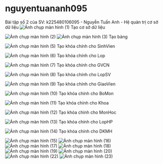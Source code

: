 # nguyentuananh095
Bài tập số 2 của SV: k225480106095 - Nguyễn Tuấn Anh - Hệ quản trị cơ sở dữ liệu
![Ảnh chụp màn hình (1)](https://github.com/user-attachments/assets/75c5666c-e755-42f5-83f0-aa404d7c14a9)
Tạo cơ sở dữ liệu

![Ảnh chụp màn hình (2)](https://github.com/user-attachments/assets/b0d863c6-32b7-4422-bd55-17955c07fa8a)
![Ảnh chụp màn hình (3)](https://github.com/user-attachments/assets/bf9add93-c994-4185-a92c-27efd8cf430b)
Tạo bảng

![Ảnh chụp màn hình (5)](https://github.com/user-attachments/assets/e2d5bce9-862b-4172-830d-c840d6aee0ec)
Tạo khóa chính cho SinhVien

![Ảnh chụp màn hình (6)](https://github.com/user-attachments/assets/47fc9269-dd9d-42f4-904c-65cb28035326)
Tạo khóa chính cho Lop

![Ảnh chụp màn hình (7)](https://github.com/user-attachments/assets/69b3a972-76ed-40d0-9919-531f74bc0521)
Tạo khóa chính cho GVCN

![Ảnh chụp màn hình (8)](https://github.com/user-attachments/assets/4df07dff-82e1-4709-842b-6add781e72ff)
Tạo khóa chính cho LopSV

![Ảnh chụp màn hình (9)](https://github.com/user-attachments/assets/0f4b7533-8e1c-41d7-8433-77c83814fff9)
Tạo khóa chính cho GiaoVien

![Ảnh chụp màn hình (10)](https://github.com/user-attachments/assets/1e1490a6-4799-4990-bde6-d24c056341a0)
Tạo khóa chính cho BoMon

![Ảnh chụp màn hình (11)](https://github.com/user-attachments/assets/1075b589-1ffc-4dd3-a784-8cff6f83562f)
Tạo khóa chính cho Khoa

![Ảnh chụp màn hình (12)](https://github.com/user-attachments/assets/1f8b0fd2-df57-4422-96a2-b5fbba969bb6)
Tạo khóa chính cho MonHoc

![Ảnh chụp màn hình (13)](https://github.com/user-attachments/assets/11652d04-139f-4439-af1d-992ddb1013c1)
Tạo khóa chính cho LopHP

![Ảnh chụp màn hình (14)](https://github.com/user-attachments/assets/be1f84f8-1606-4fb0-b9bb-7b0ce3c47970)
Tạo khóa chính cho DKMH

![Ảnh chụp màn hình (15)](https://github.com/user-attachments/assets/1dc35100-47a5-4afb-9f9d-576ca8cdb446)
![Ảnh chụp màn hình (16)](https://github.com/user-attachments/assets/9aebcdc1-25b1-4681-9d2b-1dd81be79237)
![Ảnh chụp màn hình (17)](https://github.com/user-attachments/assets/9187a8cd-e3a2-4772-8504-f5f49604b1e6)
![Ảnh chụp màn hình (18)](https://github.com/user-attachments/assets/0e00f9db-e2b0-40a7-9481-61d6b70b9d3f)
![Ảnh chụp màn hình (19)](https://github.com/user-attachments/assets/d257f659-3c83-43b5-bc75-9ce833fc2bc5)
![Ảnh chụp màn hình (20)](https://github.com/user-attachments/assets/28b30baf-ba5b-48cd-9f8c-6e0ab2d57bf7)
![Ảnh chụp màn hình (22)](https://github.com/user-attachments/assets/a69876b2-95d6-4813-a948-ad78ddaa4ce1)
![Ảnh chụp màn hình (23)](https://github.com/user-attachments/assets/eadf0156-2afb-4ae6-8192-077bb49d05cc)
